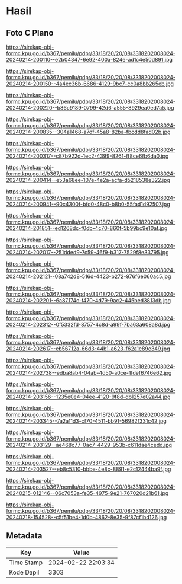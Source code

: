 # Hasil

## Foto C Plano

https://sirekap-obj-formc.kpu.go.id/b367/pemilu/pdpr/33/18/20/20/08/3318202008024-20240214-200110--e2b04347-6e92-400a-824e-ad1c4e50d891.jpg

https://sirekap-obj-formc.kpu.go.id/b367/pemilu/pdpr/33/18/20/20/08/3318202008024-20240214-200150--4a4ec36b-6686-4129-9bc7-cc0a8bb265eb.jpg

https://sirekap-obj-formc.kpu.go.id/b367/pemilu/pdpr/33/18/20/20/08/3318202008024-20240214-200220--b86c9189-0799-42d6-a555-8929ea0ed7a5.jpg

https://sirekap-obj-formc.kpu.go.id/b367/pemilu/pdpr/33/18/20/20/08/3318202008024-20240214-200835--304a1468-a7df-45a8-82ba-fbcdd8fad02b.jpg

https://sirekap-obj-formc.kpu.go.id/b367/pemilu/pdpr/33/18/20/20/08/3318202008024-20240214-200317--c87b922d-1ec2-4399-8261-ff8ce6fb6da0.jpg

https://sirekap-obj-formc.kpu.go.id/b367/pemilu/pdpr/33/18/20/20/08/3318202008024-20240214-200414--e53a68ee-107e-4e2a-acfa-d5218538e322.jpg

https://sirekap-obj-formc.kpu.go.id/b367/pemilu/pdpr/33/18/20/20/08/3318202008024-20240214-200941--90c4300f-bfd0-48c0-b8b0-55fad1d92507.jpg

https://sirekap-obj-formc.kpu.go.id/b367/pemilu/pdpr/33/18/20/20/08/3318202008024-20240214-201851--ed1268dc-f0db-4c70-860f-5b99bc9e10af.jpg

https://sirekap-obj-formc.kpu.go.id/b367/pemilu/pdpr/33/18/20/20/08/3318202008024-20240214-202017--251dded9-7c59-46f9-b317-7529f8e33795.jpg

https://sirekap-obj-formc.kpu.go.id/b367/pemilu/pdpr/33/18/20/20/08/3318202008024-20240214-202121--08a742d8-516d-4423-b272-976f6e060ac5.jpg

https://sirekap-obj-formc.kpu.go.id/b367/pemilu/pdpr/33/18/20/20/08/3318202008024-20240214-202201--6a87174c-f470-4d79-9ac2-445bed3813db.jpg

https://sirekap-obj-formc.kpu.go.id/b367/pemilu/pdpr/33/18/20/20/08/3318202008024-20240214-202312--0f5332fd-8757-4c8d-a99f-7ba63a608a8d.jpg

https://sirekap-obj-formc.kpu.go.id/b367/pemilu/pdpr/33/18/20/20/08/3318202008024-20240214-202617--eb56712a-66d3-44b1-a623-f62a1e89e349.jpg

https://sirekap-obj-formc.kpu.go.id/b367/pemilu/pdpr/33/18/20/20/08/3318202008024-20240214-202738--edba8ab4-04ab-4d50-a0ce-1fdef6746e62.jpg

https://sirekap-obj-formc.kpu.go.id/b367/pemilu/pdpr/33/18/20/20/08/3318202008024-20240214-203156--1235e0e4-04ee-4120-9f8d-db1257e02a44.jpg

https://sirekap-obj-formc.kpu.go.id/b367/pemilu/pdpr/33/18/20/20/08/3318202008024-20240214-203345--7a2a11d3-cf70-4511-bb91-56982f331c42.jpg

https://sirekap-obj-formc.kpu.go.id/b367/pemilu/pdpr/33/18/20/20/08/3318202008024-20240214-203129--ae468c77-0ac7-4429-953b-c611dae4cedd.jpg

https://sirekap-obj-formc.kpu.go.id/b367/pemilu/pdpr/33/18/20/20/08/3318202008024-20240214-203527--eb8c5310-bbbe-4e8c-8891-e2c12444ba9f.jpg

https://sirekap-obj-formc.kpu.go.id/b367/pemilu/pdpr/33/18/20/20/08/3318202008024-20240215-012146--06c7053a-fe35-4975-9e21-767020d21b61.jpg

https://sirekap-obj-formc.kpu.go.id/b367/pemilu/pdpr/33/18/20/20/08/3318202008024-20240218-154528--c5f51be4-1d0b-4862-8e35-9f87cf1bd126.jpg


## Metadata

| Key        | Value               |
| ---------- | ------------------- |
| Time Stamp | 2024-02-22 22:03:34 |
| Kode Dapil | 3303                |



